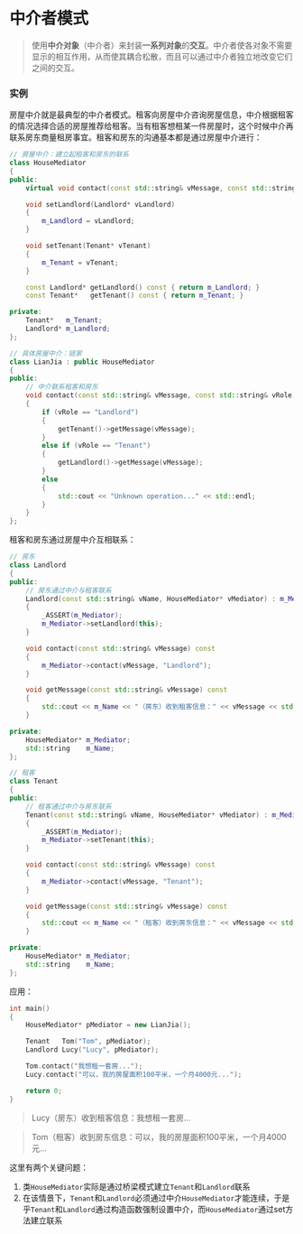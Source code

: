# 中介者模式
> 使用**中介对象**（中介者）来封装**一系列对象**的**交互**。中介者使各对象不需要显示的相互作用，从而使其耦合松散，而且可以通过中介者独立地改变它们之间的交互。

### 实例
房屋中介就是最典型的中介者模式。租客向房屋中介咨询房屋信息，中介根据租客的情况选择合适的房屋推荐给租客。当有租客想租某一件房屋时，这个时候中介再联系房东商量租房事宜。租客和房东的沟通基本都是通过房屋中介进行：
```C++
// 房屋中介：建立起租客和房东的联系
class HouseMediator
{
public:
	virtual void contact(const std::string& vMessage, const std::string& vRole) const = 0;

	void setLandlord(Landlord* vLandlord)
	{
		m_Landlord = vLandlord;
	}

	void setTenant(Tenant* vTenant)
	{
		m_Tenant = vTenant;
	}

	const Landlord* getLandlord() const { return m_Landlord; }
	const Tenant*   getTenant() const { return m_Tenant; }

private:
	Tenant*   m_Tenant;
	Landlord* m_Landlord;
};

// 具体房屋中介：链家
class LianJia : public HouseMediator
{
public:
	// 中介联系租客和房东
	void contact(const std::string& vMessage, const std::string& vRole) const override
	{
		if (vRole == "Landlord")
		{
			getTenant()->getMessage(vMessage);
		}
		else if (vRole == "Tenant")
		{
			getLandlord()->getMessage(vMessage);
		} 
		else
		{
			std::cout << "Unknown operation..." << std::endl;
		}
	}
};
```
租客和房东通过房屋中介互相联系：
```C++
// 房东
class Landlord
{
public:
	// 房东通过中介与租客联系
	Landlord(const std::string& vName, HouseMediator* vMediator) : m_Mediator(vMediator), m_Name(vName) 
	{
		_ASSERT(m_Mediator);
		m_Mediator->setLandlord(this);
	}

	void contact(const std::string& vMessage) const
	{
		m_Mediator->contact(vMessage, "Landlord");
	}

	void getMessage(const std::string& vMessage) const
	{
		std::cout << m_Name << "（房东）收到租客信息：" << vMessage << std::endl;
	}

private:
	HouseMediator* m_Mediator;
	std::string    m_Name;
};

// 租客
class Tenant
{
public:
	// 租客通过中介与房东联系
	Tenant(const std::string& vName, HouseMediator* vMediator) : m_Mediator(vMediator), m_Name(vName)
	{
		_ASSERT(m_Mediator);
		m_Mediator->setTenant(this);
	}

	void contact(const std::string& vMessage) const
	{
		m_Mediator->contact(vMessage, "Tenant");
	}

	void getMessage(const std::string& vMessage) const
	{
		std::cout << m_Name << "（租客）收到房东信息：" << vMessage << std::endl;
	}

private:
	HouseMediator* m_Mediator;
	std::string    m_Name;
};
```
应用：
```C++
int main()
{
	HouseMediator* pMediator = new LianJia();

	Tenant   Tom("Tom", pMediator);
	Landlord Lucy("Lucy", pMediator);

	Tom.contact("我想租一套房...");
	Lucy.contact("可以，我的房屋面积100平米，一个月4000元...");

	return 0;
}
```
> Lucy（房东）收到租客信息：我想租一套房...

> Tom（租客）收到房东信息：可以，我的房屋面积100平米，一个月4000元...

这里有两个关键问题：
1. 类`HouseMediator`实际是通过桥梁模式建立`Tenant`和`Landlord`联系
2. 在该情景下，`Tenant`和`Landlord`必须通过中介`HouseMediator`才能连续，于是乎`Tenant`和`Landlord`通过构造函数强制设置中介，而`HouseMediator`通过set方法建立联系
